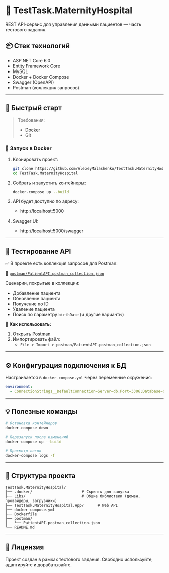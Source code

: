 # 🏥 TestTask.MaternityHospital

REST API-сервис для управления данными пациентов — часть тестового задания.

## 📦 Стек технологий

- ASP.NET Core 6.0
- Entity Framework Core
- MySQL
- Docker + Docker Compose
- Swagger (OpenAPI)
- Postman (коллекция запросов)

---

## 🚀 Быстрый старт

> Требования:
> - [Docker](https://www.docker.com/products/docker-desktop)
> - Git

### 🔧 Запуск в Docker

1. Клонировать проект:

   ```bash
   git clone https://github.com/AlexeyMalashenko/TestTask.MaternityHospital.git
   cd TestTask.MaternityHospital
   ```

2. Собрать и запустить контейнеры:

   ```bash
   docker-compose up --build
   ```

3. API будет доступно по адресу:
   - http://localhost:5000

4. Swagger UI:
   - http://localhost:5000/swagger

---

## 🧪 Тестирование API

✅ В проекте есть коллекция запросов для Postman:

📁 [`postman/PatientAPI.postman_collection.json`](postman/PatientAPI.postman_collection.json)

Сценарии, покрытые в коллекции:

- Добавление пациента
- Обновление пациента
- Получение по ID
- Удаление пациента
- Поиск по параметру `birthDate` (и другие варианты)

📌 **Как использовать:**

1. Открыть [Postman](https://www.postman.com/downloads/)
2. Импортировать файл:
   - `File > Import > postman/PatientAPI.postman_collection.json`

---

## ⚙️ Конфигурация подключения к БД

Настраивается в `docker-compose.yml` через переменные окружения:

```yaml
environment:
  - ConnectionStrings__DefaultConnection=Server=db;Port=3306;Database=db_maternity_hospital;Uid=admin;Pwd=admin;
```

---

## 💡 Полезные команды

```bash
# Остановка контейнеров
docker-compose down

# Перезапуск после изменений
docker-compose up --build

# Просмотр логов
docker-compose logs -f
```

---

## 📁 Структура проекта

```
TestTask.MaternityHospital/
├── .docker/                      # Скрипты для запуска
├── Libs/                         # Общие библиотеки (домен, провайдеры, загрузчики)
├── TestTask.MaternityHospital.App/      # Web API
├── docker-compose.yml
├── Dockerfile
├── postman/
│   └── PatientAPI.postman_collection.json
└── README.md
```

---

## 📃 Лицензия

Проект создан в рамках тестового задания. Свободно используйте, адаптируйте и дорабатывайте.
